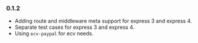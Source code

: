 ### 0.1.2
 - Adding route and middleware meta support for express 3 and express 4.
 - Separate test cases for express 3 and express 4.
 - Using `ecv-paypal` for ecv needs.
